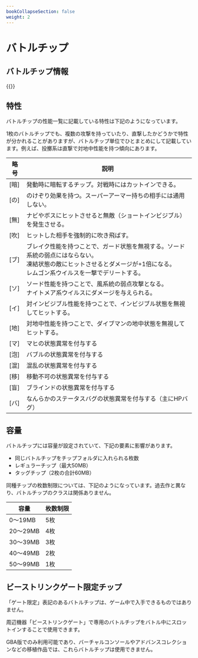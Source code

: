 ```yaml
---
bookCollapseSection: false
weight: 2
---
```


# バトルチップ

## バトルチップ情報

{{<suzaku-section>}}

## 特性

バトルチップの性能一覧に記載している特性は下記のようになっています。

1枚のバトルチップでも、複数の攻撃を持っていたり、直撃したかどうかで特性が分かれることがありますが、バトルチップ単位でひとまとめにして記載しています。例えば、投擲系は直撃で対地中性能を持つ傾向にあります。

| 略号  | 説明                  |
|-----|---------------------|
| [暗] | 発動時に暗転するチップ。対戦時にはカットインできる。 |
| [の] | のけぞり効果を持つ。スーパーアーマー持ちの相手には通用しない。 |
| [無] | ナビやボスにヒットさせると無敵（ショートインビジブル）を発生させる。 |
| [吹] | ヒットした相手を強制的に吹き飛ばす。 |
| [ブ] | ブレイク性能を持つことで、ガード状態を無視する。ソード系統の弱点にはならない。<br />凍結状態の敵にヒットさせるとダメージが+1倍になる。<br />レムゴン系ウイルスを一撃でデリートする。 |
| [ソ] | ソード性能を持つことで、風系統の弱点攻撃となる。<br />ナイトメア系ウイルスにダメージを与えられる。 |
| [イ] | 対インビジブル性能を持つことで、インビジブル状態を無視してヒットする。 |
| [地] | 対地中性能を持つことで、ダイブマンの地中状態を無視してヒットする。 |
| [マ] | マヒの状態異常を付与する |
| [泡] | バブルの状態異常を付与する |
| [混] | 混乱の状態異常を付与する |
| [移] | 移動不可の状態異常を付与する |
| [盲] | ブラインドの状態異常を付与する |
| [バ] | なんらかのステータスバグの状態異常を付与する（主にHPバグ） |

## 容量

バトルチップには容量が設定されていて、下記の要素に影響があります。

- 同じバトルチップをチップフォルダに入れられる枚数
- レギュラーチップ（最大50MB）
- タッグチップ（2枚の合計60MB）

同種チップの枚数制限については、下記のようになっています。過去作と異なり、バトルチップのクラスは関係ありません。

| 容量     | 枚数制限 |
| -------- | -------- |
| 0～19MB  | 5枚      |
| 20～29MB | 4枚      |
| 30～39MB | 3枚      |
| 40～49MB | 2枚      |
| 50～99MB | 1枚      |



## ビーストリンクゲート限定チップ

「ゲート限定」表記のあるバトルチップは、ゲーム中で入手できるものではありません。

周辺機器「ビーストリンクゲート」で専用のバトルチップをバトル中にスロットインすることで使用できます。

GBA版でのみ利用可能であり、バーチャルコンソールやアドバンスコレクションなどの移植作品では、これらバトルチップは使用できません。
